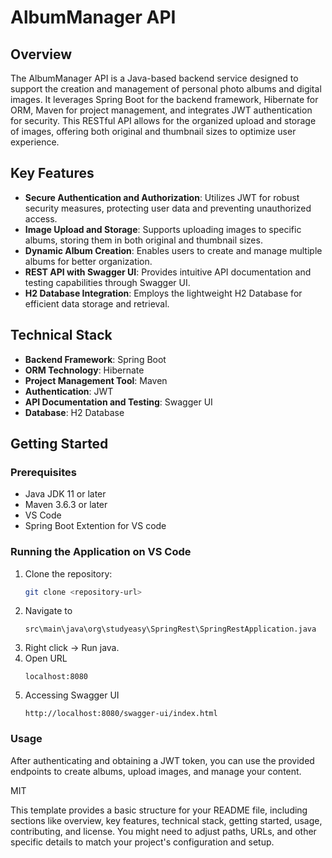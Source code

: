 # AlbumManager API

## Overview

The AlbumManager API is a Java-based backend service designed to support the creation and management of personal photo albums and digital images. It leverages Spring Boot for the backend framework, Hibernate for ORM, Maven for project management, and integrates JWT authentication for security. This RESTful API allows for the organized upload and storage of images, offering both original and thumbnail sizes to optimize user experience.

## Key Features

- **Secure Authentication and Authorization**: Utilizes JWT for robust security measures, protecting user data and preventing unauthorized access.
- **Image Upload and Storage**: Supports uploading images to specific albums, storing them in both original and thumbnail sizes.
- **Dynamic Album Creation**: Enables users to create and manage multiple albums for better organization.
- **REST API with Swagger UI**: Provides intuitive API documentation and testing capabilities through Swagger UI.
- **H2 Database Integration**: Employs the lightweight H2 Database for efficient data storage and retrieval.

## Technical Stack

- **Backend Framework**: Spring Boot
- **ORM Technology**: Hibernate
- **Project Management Tool**: Maven
- **Authentication**: JWT
- **API Documentation and Testing**: Swagger UI
- **Database**: H2 Database

## Getting Started

### Prerequisites

- Java JDK 11 or later
- Maven 3.6.3 or later
- VS Code
- Spring Boot Extention for VS code

### Running the Application on VS Code

1. Clone the repository:
   ```sh
   git clone <repository-url>
2. Navigate to 
    ``` 
    src\main\java\org\studyeasy\SpringRest\SpringRestApplication.java
3. Right click -> Run java.
4. Open URL
    ```
    localhost:8080
4. Accessing Swagger UI 
    ```
    http://localhost:8080/swagger-ui/index.html
### Usage
After authenticating and obtaining a JWT token, you can use the provided endpoints to create albums, upload images, and manage your content.



MIT

This template provides a basic structure for your README file, including sections like overview, key features, technical stack, getting started, usage, contributing, and license. You might need to adjust paths, URLs, and other specific details to match your project's configuration and setup.

